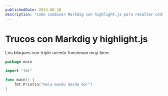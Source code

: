 ```yaml
---
publishedDate: 2024-08-10
description: 'Cómo combinar Markdig con highlight.js para resaltar código.'
---
```


# Trucos con Markdig y highlight.js

Los bloques con triple acento funcionan muy bien:

```go
package main

import "fmt"

func main() {
    fmt.Println("Hola mundo desde Go!")
}
```
